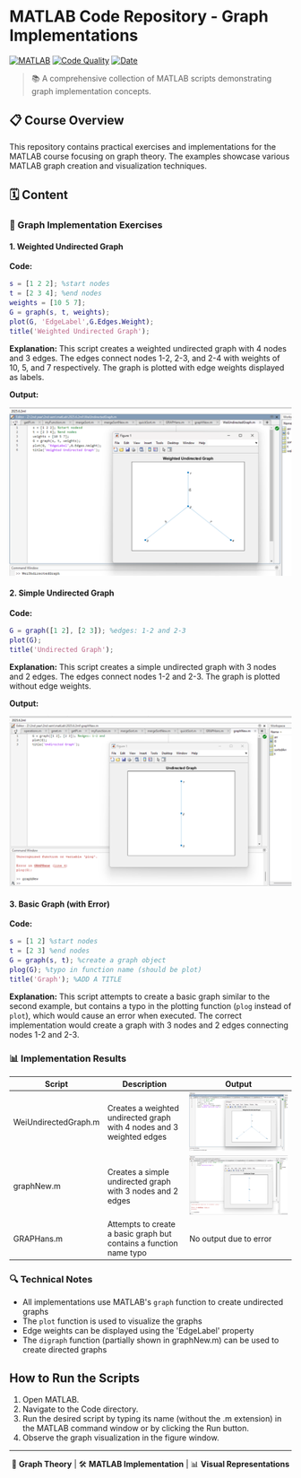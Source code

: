 # MATLAB Code Repository - Graph Implementations

[![MATLAB](https://img.shields.io/badge/MATLAB-Script-blue?style=for-the-badge&logo=mathworks&logoColor=white)](https://www.mathworks.com/products/matlab.html)
[![Code Quality](https://img.shields.io/badge/Code%20Quality-A-brightgreen?style=for-the-badge)]() 
[![Date](https://img.shields.io/badge/Date-04.21.2024-orange?style=for-the-badge)]()  

> 📚 A comprehensive collection of MATLAB scripts demonstrating graph implementation concepts.

## 📋 Course Overview

This repository contains practical exercises and implementations for the MATLAB course focusing on graph theory. The examples showcase various MATLAB graph creation and visualization techniques.

## 🗓️ Content

### 🎯 Graph Implementation Exercises

#### 1. Weighted Undirected Graph

**Code:**
```matlab
s = [1 2 2]; %start nodes
t = [2 3 4]; %end nodes
weights = [10 5 7];
G = graph(s, t, weights);
plot(G, 'EdgeLabel',G.Edges.Weight);
title('Weighted Undirected Graph');
```

**Explanation:**
This script creates a weighted undirected graph with 4 nodes and 3 edges. The edges connect nodes 1-2, 2-3, and 2-4 with weights of 10, 5, and 7 respectively. The graph is plotted with edge weights displayed as labels.

**Output:**

![Weighted Undirected Graph](Output/WeiUndirectedGraph1.png)

#### 2. Simple Undirected Graph

**Code:**
```matlab
G = graph([1 2], [2 3]); %edges: 1-2 and 2-3
plot(G);
title('Undirected Graph');
```

**Explanation:**
This script creates a simple undirected graph with 3 nodes and 2 edges. The edges connect nodes 1-2 and 2-3. The graph is plotted without edge weights.

**Output:**

![Undirected Graph](Output/graphNew.png)

#### 3. Basic Graph (with Error)

**Code:**
```matlab
s = [1 2] %start nodes
t = [2 3] %end nodes
G = graph(s, t); %create a graph object
plog(G); %typo in function name (should be plot)
title('Graph'); %ADD A TITLE
```

**Explanation:**
This script attempts to create a basic graph similar to the second example, but contains a typo in the plotting function (`plog` instead of `plot`), which would cause an error when executed. The correct implementation would create a graph with 3 nodes and 2 edges connecting nodes 1-2 and 2-3.

### 📊 Implementation Results

| Script | Description | Output |
|---------|--------|--------|
| WeiUndirectedGraph.m | Creates a weighted undirected graph with 4 nodes and 3 weighted edges | ![Weighted Undirected Graph](Output/WeiUndirectedGraph1.png) |
| graphNew.m | Creates a simple undirected graph with 3 nodes and 2 edges | ![Undirected Graph](Output/graphNew.png) |
| GRAPHans.m | Attempts to create a basic graph but contains a function name typo | No output due to error |

### 🔍 Technical Notes

- All implementations use MATLAB's `graph` function to create undirected graphs
- The `plot` function is used to visualize the graphs
- Edge weights can be displayed using the 'EdgeLabel' property
- The `digraph` function (partially shown in graphNew.m) can be used to create directed graphs

## How to Run the Scripts
1. Open MATLAB.
2. Navigate to the Code directory.
3. Run the desired script by typing its name (without the .m extension) in the MATLAB command window or by clicking the Run button.
4. Observe the graph visualization in the figure window.

---

<div align="center">

📖 **Graph Theory** | 🛠️ **MATLAB Implementation** | 📊 **Visual Representations**

</div>
